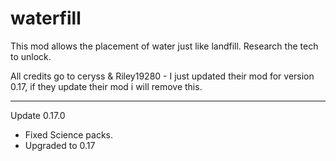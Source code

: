 # waterfill
 
This mod allows the placement of water just like landfill.
Research the tech to unlock.

All credits go to ceryss & Riley19280 - I just updated their mod for version 0.17, if they update their mod i will remove this.

-----------
Update 0.17.0 
- Fixed Science packs.
- Upgraded to 0.17
